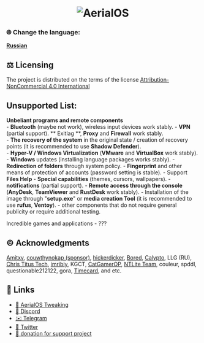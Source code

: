 <h1 align="center">
  <img src="./images/AerialOS_Wallpaper_Modern.png" alt="AerialOS"></a>
</h1>

### 🌐 Change the language:
**[Russian](https://github.com/Aerial-LLC/AerialOS/blob/main/README-RU.md)**

## ⚖️ Licensing
The project is distributed on the terms of the license [Attribution-NonCommercial 4.0 International](https://github.com/Aerial-LLC/AerialOS/blob/main/LICENSE)

## Unsupported List:
**Unbeliant programs and remote components**  
\- **Bluetooth** (maybe not work), wireless input devices work stably. 
\- **VPN** (partial support). ** Exitlag **, **Proxy** and **Firewall** work stably.  
\- **The recovery of the system** in the original state / creation of recovery points (it is recommended to use **Shadow Defender**).  
\- **Hyper-V / Windows Virtualization** (**VMware** and **VirtualBox** work stably).  
\- **Windows** updates (installing language packages works stably).
\- **Redirection of folders** through system policy.
\- **Fingerprint** and other means of protection of accounts (password setting is stable).
\- Support **Files Help**
\- **Special capabilities** (themes, cursors, wallpapers).
\- **notifications** (partial support).
\- **Remote access through the console** (**AnyDesk**, **TeamViewer** and **RustDesk**  work stably).
\- Installation of the image through "**setup.exe**" or **media creation Tool** (it is recommended to use **rufus**, **Ventoy**).
\- other components that do not require general publicity or require additional testing.

Incredible games and applications
\- ???

## ©️ Acknowledgments
[Amitxv](https://twitter.com/valleyofd00m), [couwthynokap (sponsor)](https://github.com/couwthynokap), [hickerdicker](https://github.com/hickerdicker), [Bored](https://twitter.com/Bra1nlet), [Calypto](https://twitter.com/CaIypto), LLG (RU), [Chris Titus Tech](https://twitter.com/christitustech), [imribiy](https://x.com/imribiy), KGCT, [CatGamerOP](https://x.com/CatGamerOP), [NTLite Team](https://www.ntlite.com/community/index.php), couleur, spddl, questionable212122, gora, [Timecard](https://github.com/djdallmann/GamingPCSetup), and etc.

## 🔗 Links
- [🤖 AerialOS Tweaking](https://dsc.gg/aerialboost/)
- [🤖 Discord](https://dsc.gg/aerialos/)
- [✉️ Telegram](https://t.me/+_AGse0FWWldlZTZi)
- [🐤 Twitter](https://x.com/kouishouraxio)
- [💸 donation for support project](https://www.donationalerts.com/r/kouishouraxio)
